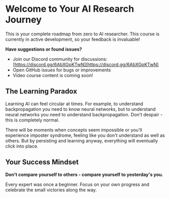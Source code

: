 # Welcome to Your AI Research Journey

This is your complete roadmap from zero to AI researcher. This course is currently in active development, so your feedback is invaluable! 

**Have suggestions or found issues?** 
- Join our Discord community for discussions: [https://discord.gg/6AbXGpKTwN](https://discord.gg/6AbXGpKTwN)
- Open GitHub issues for bugs or improvements
- Video course content is coming soon!

## The Learning Paradox

Learning AI can feel circular at times. For example, to understand backpropagation you need to know neural networks, but to understand neural networks you need to understand backpropagation. Don't despair - this is completely normal.

There will be moments when concepts seem impossible or you'll experience imposter syndrome, feeling like you don't understand as well as others. But by persisting and learning anyway, everything will eventually click into place.

## Your Success Mindset

**Don't compare yourself to others - compare yourself to yesterday's you.**

Every expert was once a beginner. Focus on your own progress and celebrate the small victories along the way.